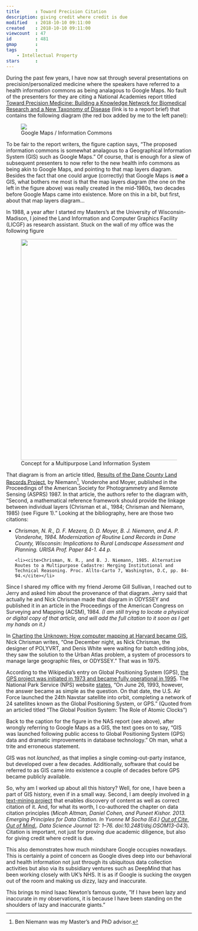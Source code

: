 ```yaml
---
title      : Toward Precision Citation
description: giving credit where credit is due
modified   : 2018-10-10 09:11:00
created    : 2018-10-10 09:11:00
viewcount  : 47
id         : 481
gmap       : 
tags       :
    - Intellectual Property
stars      : 
---
```


During the past few years, I have now sat through several presentations on precision/personalized medicine where the speakers have referred to a health information commons as being analagous to Google Maps. No fault of the presenters for they are citing a National Academies report titled [Toward Precision Medicine: Building a Knowledge Network for Biomedical Research and a New Taxonomy of Disease](https://www.nap.edu/resource/13284/precision-med-final.pdf) (link is to a report brief) that contains the following diagram (the red box added by me to the left panel):

<figure>
    <img src="Google-maps-info-commons.jpg">
    <figcaption>Google Maps / Information Commons</figcaption>
</figure>

To be fair to the report writers, the figure caption says, “The proposed information commons is somewhat analagous to a Geographical Information System (GIS) such as Google Maps.” Of course, that is enough for a slew of subsequent presenters to now refer to the new health info commons as being akin to Google Maps, and pointing to that map layers diagram. Besides the fact that one could argue (correctly) that Google Maps is ***not*** a GIS, what bothers me most is that the map layers diagram (the one on the left in the figure above) was really created in the mid-1980s, two decades before Google Maps came into existence. More on this in a bit, but first, about that map layers diagram…

In 1988, a year after I started my Masters’s at the University of Wisconsin-Madison, I joined the Land Information and Computer Graphics Facility (LICGF) as research assistant. Stuck on the wall of my office was the following figure

<figure class="not100">
    <img src="mplis.jpg" width="451" height="600">
    <figcaption>Concept for a Multipurpose Land Information System</figcaption>
</figure>

That diagram is from an article titled, [Results of the Dane County Land Records Project](https://www.asprs.org/wp-content/uploads/pers/1987journal/oct/1987_oct_1371-1378.pdf), by Niemann[^1], Vonderohe and Moyer, published in the Proceedings of the American Society for Photogrammetry and Remote Sensing (ASPRS) 1987. In that article, the authors refer to the diagram with, “Second, a mathematical reference framework should provide the linkage between individual layers (Chrisman et aI., 1984; Chrisman and Niemann, 1985) (see Figure 1).” Looking at the bibliography, here are those two citations:

<ul>
    <li><cite>Chrisman, N. R., D. F. Mezera, D. D. Moyer, B. J. Niemann, and A. P. Vonderohe, 1984. Modernization of Routine Land Records in Dane County, Wisconsin: Implications to Rural Landscape Assessment and Planning. URISA Prof. Paper 84-1. 44 p.</cite></li>

    <li><cite>Chrisman, N. R., and B. J. Niemann, 1985. Alternative Routes to a Multipurpose Cadastre: Merging Institutional and Technical Reasoning. Proc. Allto-Carto 7, Washington, D.C, pp. 84-94.</cite></li>

</ul>

Since I shared my office with my friend Jerome Gill Sullivan, I reached out to Jerry and asked him about the provenance of that diagram. Jerry said that actually he and Nick Chrisman made that diagram in ODYSSEY and published it in an article in the Proceedings of the American Congress on Surveying and Mapping (ACSM), 1984. *(I am still trying to locate a physical or digital copy of that article, and will add the full citation to it soon as I get my hands on it.)*

[^1]: Ben Niemann was my Master’s and PhD advisor.

In [Charting the Unknown: How computer mapping at Harvard became GIS](https://users.cs.duke.edu/~brd/Historical/hlcg/HarvardBLAD_screen.pdf), Nick Chrisman writes, “One December night, as Nick Chrisman, the designer of POLYVRT, and Denis White were waiting for batch editing jobs, they saw the solution to the Urban Atlas problem, a system of processors to manage large geographic files, or ODYSSEY.” That was in 1975.

According to the Wikipedia’s entry on Global Positioning System (GPS), [the GPS project was initiated in 1973 and became fully operational in 1995](https://en.wikipedia.org/wiki/Global_Positioning_System#History). The National Park Service (NPS) website [states](https://www.nps.gov/gis/gps/history.html), “On June 26, 1993, however, the answer became as simple as the question. On that date, the U.S. Air Force launched the 24th Navstar satellite into orbit, completing a network of 24 satellites known as the Global Positioning System, or GPS.” (Quoted from an articled titled “The Global Position System: The Role of Atomic Clocks”)

Back to the caption for the figure in the NAS report (see above), after wrongly referring to Google Maps as a GIS, the text goes on to say, “GIS was launched following public access to Global Positioning System (GPS) data and dramatic improvements in database technology.” Oh man, what a trite and erroneous statement.

GIS was not *launched*, as that implies a single coming-out-party instance, but developed over a few decades. Additionally, software that could be referred to as GIS came into existence a couple of decades before GPS became publicly available.

So, why am I worked up about all this history? Well, for one, I have been a part of GIS history, even if in a small way. Second, I am deeply involved in [a text-mining project](https://www.eurekalert.org/pub_releases/2018-06/pp-pab061418.php) that enables discovery of content as well as correct citation of it. And, for what its worth, I co-authored the chapter on data citation principles (<cite>Micah Altman, Daniel Cohen, and Puneet Kishor. 2013. Emerging Principles for Data Citation. In Yvonne M Socha (Ed.) <a href="https://www.jstage.jst.go.jp/article/dsj/12/0/12_OSOM13-043/_article" target="_blank">Out of Cite, Out of Mind.</a>. Data Science Journal 12: 1–76. doi:10.2481/dsj.OSOM13-043</cite>). Citation is important, not just for proving due academic diligence, but also for giving credit where credit is due.

This also demonstrates how much mindshare Google occupies nowadays. This is certainly a point of concern as Google dives deep into our behavioral and health information not just through its ubiquitous data collection activities but also via its subsidiary ventures such as DeepMind that has been working closely with UK’s NHS. It is as if Google is sucking the oxygen out of the room and making us dizzy, lazy and inaccurate.

This brings to mind Isaac Newton’s famous quote, ”If I have been lazy and inaccurate in my observations, it is because I have been standing on the shoulders of lazy and inaccurate giants.”